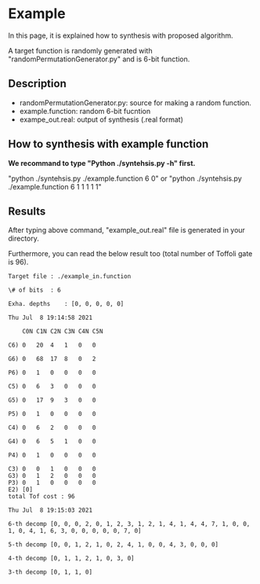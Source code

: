 # Example

In this page, it is explained how to synthesis with proposed algorithm.

A target function is randomly generated with "randomPermutationGenerator.py" and is 6-bit function.

## Description

- randomPermutationGenerator.py: source for making a random function.
- example.function: random 6-bit fucntion
- exampe_out.real: output of synthesis (.real format)

## How to synthesis with example function

**We recommand to type "Python ./syntehsis.py -h" first.**

"python ./syntehsis.py ./example.function 6 0" or "python ./syntehsis.py ./example.function 6 1 1 1 1 1"

## Results

After typing above command, "example_out.real" file is generated in your directory.

Furthermore, you can read the below result too (total number of Toffoli gate is 96).

```
Target file	: ./example_in.function

\# of bits	: 6

Exha. depths	: [0, 0, 0, 0, 0]

Thu Jul  8 19:14:58 2021

	C0N	C1N	C2N	C3N	C4N	C5N	
	
C6)	0	20	4	1	0	0	

G6)	0	68	17	8	0	2	

P6)	0	1	0	0	0	0	

C5)	0	6	3	0	0	0	

G5)	0	17	9	3	0	0	

P5)	0	1	0	0	0	0	

C4)	0	6	2	0	0	0	

G4)	0	6	5	1	0	0	

P4)	0	1	0	0	0	0	

C3)	0	0	1	0	0	0	
G3)	0	1	2	0	0	0	
P3)	0	1	0	0	0	0	
E2)	[0]
total Tof cost : 96

Thu Jul  8 19:15:03 2021

6-th decomp	[0, 0, 0, 2, 0, 1, 2, 3, 1, 2, 1, 4, 1, 4, 4, 7, 1, 0, 0, 1, 0, 4, 1, 6, 3, 0, 0, 0, 0, 0, 7, 0]

5-th decomp	[0, 0, 1, 2, 1, 0, 2, 4, 1, 0, 0, 4, 3, 0, 0, 0]

4-th decomp	[0, 1, 1, 2, 1, 0, 3, 0]

3-th decomp	[0, 1, 1, 0]
```

